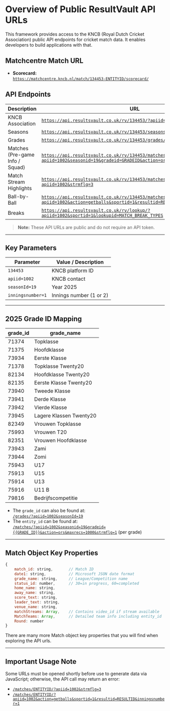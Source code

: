 # Overview of Public ResultVault API URLs

This framework provides access to the KNCB (Royal Dutch Cricket Association) public API endpoints for cricket match data. It enables developers to build applications with that.

## Matchcentre Match URL

- **Scorecard:**  
    [`https://matchcentre.kncb.nl/match/134453-ENTITYID/scorecard/`](https://matchcentre.kncb.nl/match/134453-ENTITYID/scorecard/)

## API Endpoints

| Description                    | URL |
|--------------------------------|-----|
| KNCB Association               | [`https://api.resultsvault.co.uk/rv/134453/?apiid=1002`](https://api.resultsvault.co.uk/rv/134453/?apiid=1002) |
| Seasons                        | [`https://api.resultsvault.co.uk/rv/134453/seasons/?apiid=1002`](https://api.resultsvault.co.uk/rv/134453/seasons/?apiid=1002) |
| Grades                         | [`https://api.resultsvault.co.uk/rv/134453/grades/?apiid=1002&seasonId=19`](https://api.resultsvault.co.uk/rv/134453/grades/?apiid=1002&seasonId=19) |
| Matches (Pre-game Info / Squad)| [`https://api.resultsvault.co.uk/rv/134453/matches/?apiid=1002&seasonid=19&gradeid=GRADEID&action=ors&maxrecs=1000&strmflg=1`](https://api.resultsvault.co.uk/rv/134453/matches/?apiid=1002&seasonid=19&gradeid=GRADEID&action=ors&maxrecs=1000&strmflg=1) |
| Match Stream Highlights        | [`https://api.resultsvault.co.uk/rv/134453/matches/ENTITYID/?apiid=1002&strmflg=3`](https://api.resultsvault.co.uk/rv/134453/matches/ENTITYID/?apiid=1002&strmflg=3) |
| Ball-by-Ball                   | [`https://api.resultsvault.co.uk/rv/134453/matches/ENTITYID/?apiid=1002&action=getballs&sportid=1&resultid=RESULTID&inningsnumber=1`](https://api.resultsvault.co.uk/rv/134453/matches/ENTITYID/?apiid=1002&action=getballs&sportid=1&resultid=RESULTID&inningsnumber=1) |
| Breaks                         | [`https://api.resultsvault.co.uk/rv/lookup/?apiid=1002&sportid=1&lookupid=MATCH_BREAK_TYPES`](https://api.resultsvault.co.uk/rv/lookup/?apiid=1002&sportid=1&lookupid=MATCH_BREAK_TYPES) |

> **Note:** These API URLs are public and do not require an API token.

---

## Key Parameters

| Parameter         | Value / Description              |
|-------------------|---------------------------------|
| `134453`          | KNCB platform ID                 |
| `apiid=1002`      | KNCB contact                     |
| `seasonId=19`     | Year 2025                        |
| `inningsnumber=1` | Innings number (1 or 2)          |

---

## 2025 Grade ID Mapping

| grade_id | grade_name                |
|----------|--------------------------|
| 71374    | Topklasse                |
| 71375    | Hoofdklasse              |
| 73934    | Eerste Klasse            |
| 71378    | Topklasse Twenty20       |
| 82134    | Hoofdklasse Twenty20     |
| 82135    | Eerste Klasse Twenty20   |
| 73940    | Tweede Klasse            |
| 73941    | Derde Klasse             |
| 73942    | Vierde Klasse            |
| 73945    | Lagere Klassen Twenty20  |
| 82349    | Vrouwen Topklasse        |
| 75993    | Vrouwen T20              |
| 82351    | Vrouwen Hoofdklasse      |
| 73943    | Zami                     |
| 73944    | Zomi                     |
| 75943    | U17                      |
| 75913    | U15                      |
| 75914    | U13                      |
| 75916    | U11 B                    |
| 79816    | Bedrijfscompetitie       |

- The `grade_id` can also be found at:  
    [`/grades/?apiid=1002&seasonId=19`](https://api.resultsvault.co.uk/rv/134453/grades/?apiid=1002&seasonId=19)
- The `entity_id` can be found at:  
    [`/matches/?apiid=1002&seasonid=19&gradeid={{GRADE_ID}}&action=ors&maxrecs=1000&strmflg=1`](https://api.resultsvault.co.uk/rv/134453/matches/?apiid=1002&seasonid=19&gradeid=GRADEID&action=ors&maxrecs=1000&strmflg=1) (per grade)

---

## Match Object Key Properties

```js
{
    match_id: string,       // Match ID
    date1: string,          // Microsoft JSON date format
    grade_name: string,     // League/Competition name
    status_id: number,      // 30=in progress, 60=completed
    home_name: string,      
    away_name: string,      
    score_text: string,     
    leader_text: string,    
    venue_name: string,     
    matchStreams: Array,    // Contains video_id if stream available
    MatchTeams: Array,      // Detailed team info including entity_id
    Round: number           
}
```
There are many more Match object key properties that you will find when exploring the API urls.

---

## Important Usage Note

Some URLs must be opened shortly before use to generate data via JavaScript; otherwise, the API call may return an error:

- [`/matches/ENTITYID/?apiid=1002&strmflg=3`](https://api.resultsvault.co.uk/rv/134453/matches/ENTITYID/?apiid=1002&strmflg=3)
- [`/matches/ENTITYID/?apiid=1002&action=getballs&sportid=1&resultid=RESULTID&inningsnumber=1`](https://api.resultsvault.co.uk/rv/134453/matches/ENTITYID/?apiid=1002&action=getballs&sportid=1&resultid=RESULTID&inningsnumber=1)